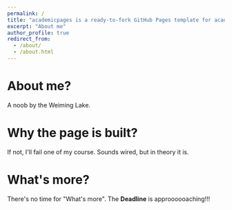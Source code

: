 ```yaml
---
permalink: /
title: "academicpages is a ready-to-fork GitHub Pages template for academic personal websites"
excerpt: "About me"
author_profile: true
redirect_from: 
  - /about/
  - /about.html
---
```


# About me?
A noob by the Weiming Lake. 

# Why the page is built?
If not, I'll fail one of my course. Sounds wired, but in theory it is.

# What's more?
There's no time for "What's more". The **Deadline** is approooooaching!!!

